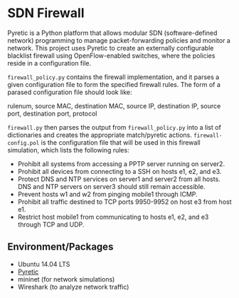 # SDN Firewall
Pyretic is a Python platform that allows modular SDN (software-defined network) programming to manage packet-forwarding policies and monitor a network. This project uses Pyretic to create an externally configurable blacklist firewall using OpenFlow-enabled switches, where the policies reside in a configuration file.

`firewall_policy.py` contains the firewall implementation, and it parses a given configuration file to form the specified firewall rules. The form of a parased configuration file should look like:

rulenum, source MAC, destination MAC, source IP, destination IP, source port, destination port, protocol

`firewall.py` then parses the output from `firewall_policy.py` into a list of dictionaries and creates the appropriate match/pyretic actions. `firewall-config.pol` is the configuration file that will be used in this firewall simulation, which lists the following rules:

* Prohibit all systems from accessing a PPTP server running on server2.
* Prohibit all devices from connecting to a SSH on hosts e1, e2, and e3.
* Protect DNS and NTP services on server1 and server2 from all hosts. DNS and NTP servers on server3 should still remain accessible.
* Prevent hosts w1 and w2 from pinging mobile1 through ICMP.
* Prohibit all traffic destined to TCP ports 9950-9952 on host e3 from host e1.
* Restrict host mobile1 from communicating to hosts e1, e2, and e3 through TCP and UDP.

## Environment/Packages
* Ubuntu 14.04 LTS
* [Pyretic](https://github.com/frenetic-lang/pyretic)
* mininet (for network simulations)
* Wireshark (to analyze network traffic)
